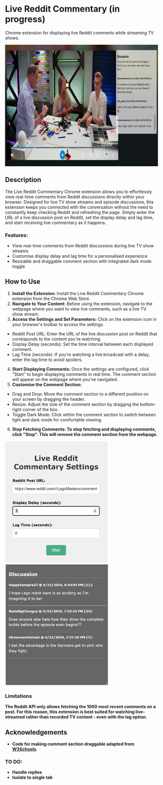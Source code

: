 # Live Reddit Commentary (in progress)
 Chrome extension for displaying live Reddit comments while streaming TV shows.

<img src="https://github.com/trrine/live-reddit-commentary/blob/main/assets/example.png" height="400">


## Description
The Live Reddit Commentary Chrome extension allows you to effortlessly view real-time comments from Reddit discussions directly within your browser. Designed for live TV show streams and episode discussions, this extension keeps you connected with the conversation without the need to constantly keep checking Reddit and refreshing the page. Simply enter the URL of a live discussion post on Reddit, set the display delay and lag time, and start receiving live commentary as it happens.

### Features:
- View real-time comments from Reddit discussions during live TV show streams
- Customise display delay and lag time for a personalised experience
- Resizable and draggable comment section with integrated dark mode toggle


## How to Use
1. <b>Install the Extension:</b> 
Install the Live Reddit Commentary Chrome extension from the Chrome Web Store.
2. <b>Navigate to Your Content:</b> Before using the extension, navigate to the webpage where you want to view live comments, such as a live TV show stream.
3. <b>Access the Settings and Set Parameters:</b> Click on the extension icon in your browser's toolbar to access the settings. 
 - Reddit Post URL: Enter the URL of the live discussion post on Reddit that corresponds to the content you're watching.
 - Display Delay (seconds): Set the time interval between each displayed comment.
 - Lag Time (seconds): If you're watching a live broadcast with a delay, enter the lag time to avoid spoilers.
4. <b>Start Displaying Comments:</b> Once the settings are configured, click "Start" to begin displaying comments in real time. The comment section will appear on the webpage where you've navigated.
5. <b>Customise the Comment Section:</b>
- Drag and Drop: Move the comment section to a different position on your screen by dragging the header.
- Resize: Adjust the size of the comment section by dragging the bottom-right corner of the box.
- Toggle Dark Mode: Click within the comment section to switch between light and dark mode for comfortable viewing.
6. <b>Stop Fetching Comments:</n> To stop fetching and displaying comments, click "Stop". This will remove the comment section from the webpage.

<img src="https://github.com/trrine/live-reddit-commentary/blob/main/assets/popup.png" height="400"> <img src="https://github.com/trrine/live-reddit-commentary/blob/main/assets/popup_dark.png" height="400">



### Limitations
The Reddit API only allows fetching the 1000 most recent comments on a post. For this reason, this extension is best suited for watching live-streamed rather than recorded TV content - even with the lag option.

## Acknowledgements
- Code for making comment section draggable adapted from [W3Schools](https://www.w3schools.com/howto/howto_js_draggable.asp).

### TO DO:
- Handle replies
- Isolate to single tab
